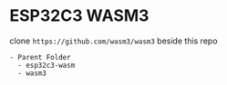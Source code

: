 # ESP32C3 WASM3

clone `https://github.com/wasm3/wasm3` beside this repo

```
- Parent Folder
  - esp32c3-wasm
  - wasm3
```
